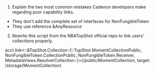 1. Explain the two most common mistakes Cadence developers make regarding poor capability links.

- They don't add the complete set of interfaces for NonFungibleToken
- They use reference &AnyResource

2. Rewrite this script from the NBATopShot official repo to link users' collections properly.

acct.link<::&TopShot.Collection::{::TopShot.MomentCollectionPublic, NonFungibleToken.CollectionPublic, NonFungibleToken.Receiver, MetadataViews.ResolverCollection::}>(/public/MomentCollection, target: /storage/MomentCollection)
